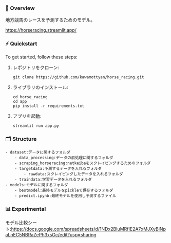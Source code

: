 ### 🐎 Overview
地方競馬のレースを予測するためのモデル。

https://horseracing.streamlit.app/

### ⚡️ Quickstart
To get started, follow these steps:

1. レポジトリをクローン:
   ```
   git clone https://github.com/kawamottyan/horse_racing.git
   ```
2. ライブラリのインストール:
   ```
   cd horse_racing
   cd app
   pip install -r requirements.txt
   ```
3. アプリを起動:
   ```
   streamlit run app.py
   ```

### 🗂️ Structure

```
- dataset:データに関するフォルダ
    - data_processing:データの前処理に関するフォルダ
    - scraping_horseracing:netkeibaをスクレイピングするためのフォルダ
    - targetdata:予測するデータを入れるフォルダ
        - rawdata:スクレイピングしたデータを入れるフォルダ
    - traindata:学習データを入れるフォルダ
- models:モデルに関するフォルダ
    - bestmodel:最終モデルをpickleで保存するフォルダ
    - predict.ipynb:最終モデルを使用し予測するファイル
```

### 📊 Experimental
モデル比較シート:https://docs.google.com/spreadsheets/d/1NDx2BIuMRfIE2A7xMJXyBiNpaLnEC5NBRaZePh3xsGc/edit?usp=sharing
